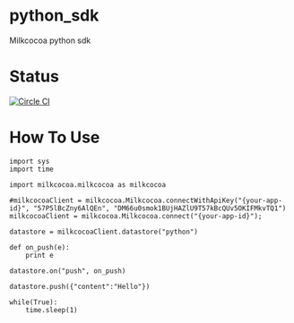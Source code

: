# python_sdk
Milkcocoa python sdk


# Status

[![Circle CI](https://circleci.com/gh/milk-cocoa/python_sdk.svg?style=svg)](https://circleci.com/gh/milk-cocoa/python_sdk)

# How To Use

```
import sys
import time

import milkcocoa.milkcocoa as milkcocoa

#milkcocoaClient = milkcocoa.Milkcocoa.connectWithApiKey("{your-app-id}", "57P5lBcZny6AlQEn", "DM66u0smok1BUjHAZlU9T57kBcQUv5OKIFMkvTQ1")
milkcocoaClient = milkcocoa.Milkcocoa.connect("{your-app-id}");

datastore = milkcocoaClient.datastore("python")

def on_push(e):
	print e

datastore.on("push", on_push)

datastore.push({"content":"Hello"})

while(True):
	time.sleep(1)
```